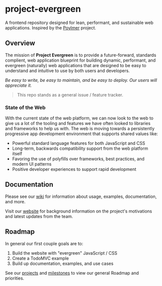 # project-evergreen
A frontend repository designed for lean, performant, and sustainable web applications. Inspired by the [Poylmer](https://www.polymer-project.org/) project.

## Overview
The mission of **Project Evergreen** is to provide a future-forward, standards complient, web application blueprint for building dynamic, performant, and evergreen (naturally) web applications that are designed to be easy to understand and intuitive to use by both users and developers.

_Be easy to write, be easy to maintain, and be easy to deploy.  Our users will appreciate it._  
> This repo stands as a general issue / feature tracker.

### State of the Web
With the current state of the web platform, we can now look to the web to give us a lot of the tooling and features we have often looked to libraries and frameworks to help us with.  The web is moving towards a persistently progressive app development environment that supports shared values like:
* Powerful standard language features for both JavaScript and CSS
* Long-term, backwards compatibility support from the web platform itself
* Favoring the use of polyfills over frameworks, best practices, and modern UI patterns
* Positive developer experiences to support rapid development

## Documentation
Please see our [wiki](https://github.com/projectevergreen/project-evergreen/wiki) for information about usage, examples, documentation, and more.

Visit our [website](https://project-evergreen.thegreenhouse.io/) for background information on the project's motivations and latest updates from the team.

## Roadmap
In general our first couple goals are to:
1. Build the website with "evergreen" JavaScript / CSS
1. Create a TodoMVC example
1. Build up documentation, examples, and use cases

See our [projects](https://github.com/projectevergreen/project-evergreen/projects) and [milestones](https://github.com/projectevergreen/project-evergreen/milestones) to view our general Roadmap and priorities.